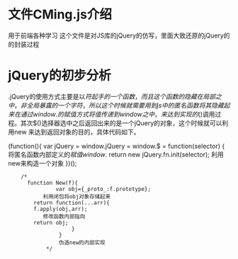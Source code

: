 # 文件CMing.js介绍
用于前端各种学习
这个文件是对JS库的jQuery的仿写，里面大致还原的jQuery的的封装过程
# jQuery的初步分析
.jQuery的使用方式主要是以$符起手的一个函数，而且这个函数的隐藏在局部之中，非全局暴露的一个字符，所以这个时候就需要用到js中的匿名函数将其隐藏起来
在通过window.的赋值方式将值传递到window之中，来达到实现的$()调用过程。其次$()选择器选中之后返回出来的是一个jQuery的对象，这个时候就可以利用new
来达到返回对象的目的，具体代码如下。
 

  (function(){
	var jQuery = window.jQuery = window.$ = function(selector) {
             将匿名函数内部定义的$赋值window.$
		return new jQuery.fn.init(selector);
	      利用new来构造一个对象
	})();
  		
		
		/* 
          function New(f){
	               var obj={_proto_:f.prototype};
		       利用闭包将obj对象存储起来
			return function(...arr){
			f.apply(obj,arr);
		       修改函数内部指向
			return obj;
						}
					}
					伪造new的内部实现
				*/
